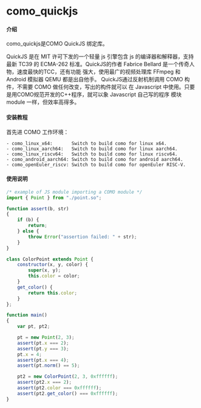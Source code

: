 # como_quickjs

#### 介绍
como_quickjs是COMO QuickJS 绑定库。

QuickJS 是在 MIT 许可下发的一个轻量 js 引擎包含 js 的编译器和解释器，支持最新 TC39 的
ECMA-262 标准。QuickJS的作者 Fabrice Bellard 是一个传奇人物，速度最快的TCC，还有功能
强大，使用最广的视频处理库 FFmpeg 和 Android 模拟器 QEMU 都是出自他手。
QuickJS通过反射机制调用 COMO 构件，不需要 COMO 做任何改变，写出的构件就可以
在 Javascript 中使用。只要是用COMO规范开发的C++程序，就可以象 Javascript 自己写的程序
模块 module 一样，但效率高得多。

#### 安装教程

首先进 COMO 工作环境：
```shell
- como_linux_x64:       Switch to build como for linux x64.
- como_linux_aarch64:   Switch to build como for linux aarch64.
- como_linux_riscv64:   Switch to build como for linux riscv64.
- como_android_aarch64: Switch to build como for android aarch64.
- como_openEuler_riscv: Switch to build como for openEuler RISC-V.
```


#### 使用说明
```js
/* example of JS module importing a COMO module */
import { Point } from "./point.so";

function assert(b, str)
{
    if (b) {
        return;
    } else {
        throw Error("assertion failed: " + str);
    }
}

class ColorPoint extends Point {
    constructor(x, y, color) {
        super(x, y);
        this.color = color;
    }
    get_color() {
        return this.color;
    }
};

function main()
{
    var pt, pt2;

    pt = new Point(2, 3);
    assert(pt.x === 2);
    assert(pt.y === 3);
    pt.x = 4;
    assert(pt.x === 4);
    assert(pt.norm() == 5);

    pt2 = new ColorPoint(2, 3, 0xffffff);
    assert(pt2.x === 2);
    assert(pt2.color === 0xffffff);
    assert(pt2.get_color() === 0xffffff);
}

```